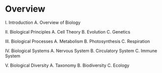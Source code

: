 # Overview 
I. Introduction
A. Overview of Biology

II. Biological Principles
A. Cell Theory
B. Evolution
C. Genetics

III. Biological Processes
A. Metabolism
B. Photosynthesis
C. Respiration

IV. Biological Systems
A. Nervous System
B. Circulatory System
C. Immune System

V. Biological Diversity
A. Taxonomy
B. Biodiversity
C. Ecology